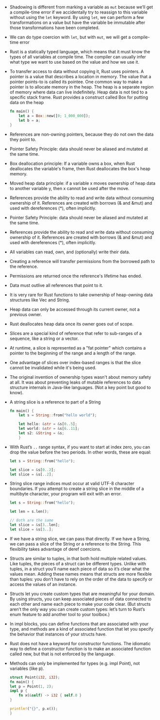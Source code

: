 - Shadowing is different from marking a variable as `mut` because we’ll get a compile-time error if we accidentally try to reassign to this variable without using the `let` keyword. By using `let`, we can perform a few transformations on a value but have the variable be immutable after those transformations have been completed.
- We can do type coercion with `let`, but with `mut`, we will get a compile-time error
- Rust is a statically typed language, which means that it must know the types of all variables at compile time. The compiler can usually infer what type we want to use based on the value and how we use it.
- To transfer access to data without copying it, Rust uses pointers. A pointer is a value that describes a location in memory. The value that a pointer points-to is called its pointee. One common way to make a pointer is to allocate memory in the heap. The heap is a separate region of memory where data can live indefinitely. Heap data is not tied to a specific stack frame. Rust provides a construct called Box for putting data on the heap

    ```rust
    fn main() {
        let a = Box::new([0; 1_000_000]);
        let b = a;
    }
    ```

- References are non-owning pointers, because they do not own the data they point to.
- Pointer Safety Principle: data should never be aliased and mutated at the same time.
- Box deallocation principle: If a variable owns a box, when Rust deallocates the variable's frame, then Rust deallocates the box's heap memory.
- Moved heap data principle: if a variable x moves ownership of heap data to another variable y, then x cannot be used after the move.
- References provide the ability to read and write data without consuming ownership of it. References are created with borrows (& and &mut) and used with dereferences (*), often implicitly.
- Pointer Safety Principle: data should never be aliased and mutated at the same time.
- References provide the ability to read and write data without consuming ownership of it. References are created with borrows (& and &mut) and used with dereferences (*), often implicitly.
- All variables can read, own, and (optionally) write their data.
- Creating a reference will transfer permissions from the borrowed path to the reference.
- Permissions are returned once the reference's lifetime has ended.
- Data must outlive all references that point to it.
- It is very rare for Rust functions to take ownership of heap-owning data structures like Vec and String.
- Heap data can only be accessed through its current owner, not a previous owner.
- Rust deallocates heap data once its owner goes out of scope.
- Slices are a special kind of reference that refer to sub-ranges of a sequence, like a string or a vector.
- At runtime, a slice is represented as a "fat pointer" which contains a pointer to the beginning of the range and a length of the range.
- One advantage of slices over index-based ranges is that the slice cannot be invalidated while it's being used.
- The original invention of ownership types wasn't about memory safety at all. It was about preventing leaks of mutable references to data structure internals in Java-like languages. (Not a key point but good to know).
- A string slice is a reference to part of a String

    ```rs
    fn main() {
        let s = String::from("hello world");

        let hello: &str = &s[0..5];
        let world: &str = &s[6..11];
        let s2: &String = &s; 
        }
    ```

- With Rust’s `..` range syntax, if you want to start at index zero, you can drop the value before the two periods. In other words, these are equal:

    ```rs
    let s = String::from("hello");

    let slice = &s[0..2];
    let slice = &s[..2];
    ```

- String slice range indices must occur at valid UTF-8 character boundaries. If you attempt to create a string slice in the middle of a multibyte character, your program will exit with an error.

    ```rs
    let s = String::from("hello");

    let len = s.len();

    // Both are the same
    let slice = &s[3..len];
    let slice = &s[3..];
    ```

- If we have a string slice, we can pass that directly. If we have a String, we can pass a slice of the String or a reference to the String. This flexibility takes advantage of deref coercions.
- Structs are similar to tuples, in that both hold multiple related values. Like tuples, the pieces of a struct can be different types. Unlike with tuples, in a struct you’ll name each piece of data so it’s clear what the values mean. Adding these names means that structs are more flexible than tuples: you don’t have to rely on the order of the data to specify or access the values of an instance.
- Structs let you create custom types that are meaningful for your domain. By using structs, you can keep associated pieces of data connected to each other and name each piece to make your code clear. (But structs aren’t the only way you can create custom types: let’s turn to Rust’s enum feature to add another tool to your toolbox.)
- In impl blocks, you can define functions that are associated with your type, and methods are a kind of associated function that let you specify the behavior that instances of your structs have.
- Rust does not have a keyword for constructor functions. The idiomatic way to define a constructor function is to make an associated function called new, but that is not enforced by the language.
- Methods can only be implemented for types (e.g. impl Point), not variables (like p).

    ```rs
    struct Point(i32, i32);
    fn main() {
    let p = Point(1, 2);
    impl p {
        fn x(&self) -> i32 { self.0 }
    }
    
    println!("{}", p.x());
    }
    ```
